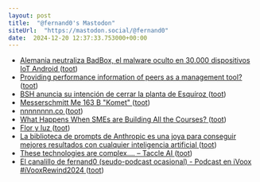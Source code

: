 ```yaml
---
layout: post
title:  "@fernand0's Mastodon"
siteUrl:  "https://mastodon.social/@fernand0"
date:  2024-12-20 12:37:33.753000+00:00
---
```

*  [Alemania neutraliza BadBox, el malware oculto en 30.000 dispositivos IoT Android ](https://unaaldia.hispasec.com/2024/12/alemania-neutraliza-badbox-el-malware-oculto-en-30-000-dispositivos-iot-android.htm) ([toot](https://mastodon.social/@fernand0/113685184757474077))
*  [Providing performance information of peers as a management tool? ](https://nachrichten.idw-online.de/2024/12/09/providing-performance-information-of-peers-as-a-management-too) ([toot](https://mastodon.social/@fernand0/113684893859991609))
*  [BSH anuncia su intención de cerrar la planta de Esquíroz ](https://www.noticiasdenavarra.com/economia/2024/12/16/bsh-anuncia-intencion-cerrar-planta-9055203.htm) ([toot](https://mastodon.social/@fernand0/113684713504791425))
*  [Messerschmitt Me 163 B "Komet" ](https://www.flickr.com/photos/fernand0/54205652279) ([toot](https://mastodon.social/@fernand0/113684364692042242))
*  [nnnnnnnn.co ](https://nnnnnnnn.co/izzzzi.htm) ([toot](https://mastodon.social/@fernand0/113684348364574689))
*  [What Happens When SMEs are Building All the Courses? ](https://markoehlert.substack.com/p/what-happens-when-smes-are-buildin) ([toot](https://mastodon.social/@fernand0/113683394709523910))
*  [Flor y luz ](https://avecesunafoto.wordpress.com/2024/12/19/flor-y-luz) ([toot](https://mastodon.social/@fernand0/113682840963949283))
*  [La biblioteca de prompts de Anthropic es una joya para conseguir mejores resultados con cualquier inteligencia artificial ](https://www.genbeta.com/a-fondo/biblioteca-prompts-anthropic-joya-este-recurso-gratis-imprescindible-para-conseguir-mejores-resultados-i) ([toot](https://mastodon.social/@fernand0/113682805965759886))
*  [These technologies are complex…. – Taccle AI ](https://taccleai.eu/2024/12/11/these-technologies-are-complex) ([toot](https://mastodon.social/@fernand0/113680636254230383))
*  [El canalillo de fernand0 (seudo-podcast ocasional) - Podcast en iVoox #iVooxRewind2024 ](https://www.ivoox.com/podcast-canalillo-fernand0-seudo-podcast-ocasional_sq_f1545_1.html?promotionalCampaign=iVooxRewind202) ([toot](https://mastodon.social/@fernand0/113680495335633410))
